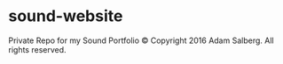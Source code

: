 # sound-website
Private Repo for my Sound Portfolio
© Copyright 2016 Adam Salberg. All rights reserved.
